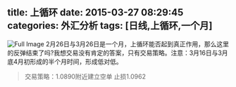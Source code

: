 title: 上循环
date: 2015-03-27 08:29:45
categories: 外汇分析
tags: [日线,上循环,一个月]
---
![Full Image](http://eurusd.qiniudn.com/2015-03-27.jpg)
2月26日与3月26日是一个月，上循环能否起到真正作用，那么这里的反弹结束了吗?我想交易没有肯定的答案，只有交易策略。注意：3月16日与3月底4月初形成的半个月时间，形成低对低。

>交易策略：1.0890附近建立空单 止损1.0962


